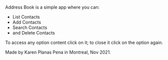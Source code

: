 Address Book is a simple app where you can:
- List Contacts
- Add Contacts
- Search Contacts
- and Delete Contacts

To access any option content click on it; to close it click on the option again.

Made by Karen Planas Pena in Montreal, Nov 2021.
